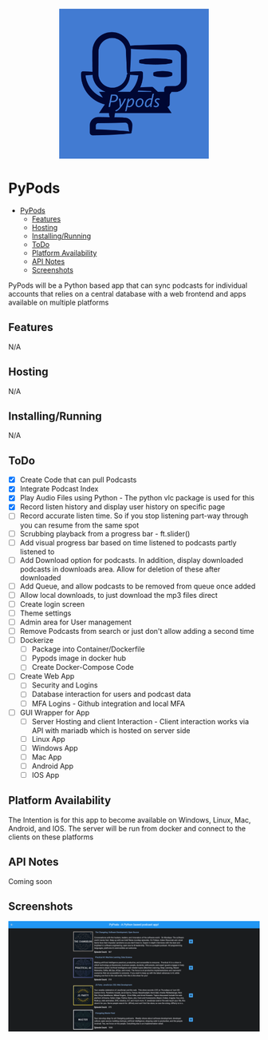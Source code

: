 <p align="center">
  <img width="300" height="300" src="./images/Pypods-logos_blue.jpeg">
</p>

# PyPods

- [PyPods](#PyPods)
  - [Features](#Features)
  - [Hosting](#Hosting)
  - [Installing/Running](#Installing/Running)
  - [ToDo](#ToDo)
  - [Platform Availability](#Platform-Availability)
  - [API Notes](#API-Notes)
  - [Screenshots](#Screenshots)
      
PyPods will be a Python based app that can sync podcasts for individual accounts that relies on a central database with a web frontend and apps available on multiple platforms

## Features
N/A

## Hosting
N/A

## Installing/Running
N/A

## ToDo

 - [x] Create Code that can pull Podcasts
 - [x] Integrate Podcast Index
 - [x] Play Audio Files using Python - The python vlc package is used for this
 - [x] Record listen history and display user history on specific page
 - [ ] Record accurate listen time. So if you stop listening part-way through you can resume from the same spot
 - [ ] Scrubbing playback from a progress bar - ft.slider()
 - [ ] Add visual progress bar based on time listened to podcasts partly listened to
 - [ ] Add Download option for podcasts. In addition, display downloaded podcasts in downloads area. Allow for deletion of these after downloaded
 - [ ] Add Queue, and allow podcasts to be removed from queue once added
 - [ ] Allow local downloads, to just download the mp3 files direct
 - [ ] Create login screen
 - [ ] Theme settings
 - [ ] Admin area for User management
 - [ ] Remove Podcasts from search or just don't allow adding a second time
 - [ ] Dockerize
     - [ ] Package into Container/Dockerfile
     - [ ] Pypods image in docker hub
     - [ ] Create Docker-Compose Code
 - [ ] Create Web App
     - [ ] Security and Logins
     - [ ] Database interaction for users and podcast data
     - [ ] MFA Logins - Github integration and local MFA
 - [ ] GUI Wrapper for App
     - [ ] Server Hosting and client Interaction - Client interaction works via API with mariadb which is hosted on server side
     - [ ] Linux App
     - [ ] Windows App
     - [ ] Mac App
     - [ ] Android App
     - [ ] IOS App

## Platform Availability

The Intention is for this app to become available on Windows, Linux, Mac, Android, and IOS. The server will be run from docker and connect to the clients on these platforms

## API Notes

Coming soon

## Screenshots

<p align="center">
  <img src="./images/podlist.png">
</p>